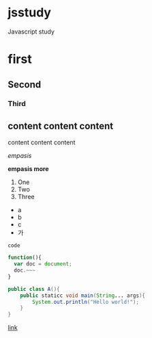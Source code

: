 jsstudy
=======

Javascript study

# first
## Second
### Third

content content content
-----------------------
content content content

*empasis*

**empasis more**

1. One
1. Two
1. Three
 - a
 - b
 - c
  - 가
  
`code`

```javascript
function(){
  var doc = document;
  doc.~~~
}
```

```java
public class A(){
	public staticc void main(String... args){
		System.out.println("Hello world!");
	}
}
```

[link](http://www.google.com)
